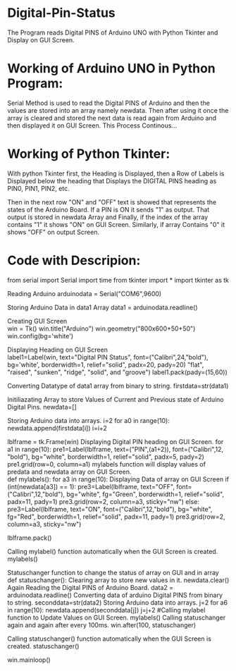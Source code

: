 # Digital-Pin-Status
The Program reads Digital PINS of Arduino UNO with Python Tkinter and Display on GUI Screen. 

# Working of Arduino UNO in Python Program:
Serial Method is used to read the Digital PINS of Arduino and then the values are stored into an array namely newdata. Then after using it once the array is cleared and stored the next data is read again from Arduino and then displayed it on GUI Screen. This Process Continous...

# Working of Python Tkinter:
With python Tkinter first, the Heading is Displayed, then a Row of Labels is Displayed below the heading that Displays the DIGITAL PINS heading as PIN0, PIN1, PIN2, etc.

Then in the next row "ON" and "OFF" text is showed that represents the states of the Arduino Board. If a PIN is ON it sends "1" as output. That output is stored in newdata Array and Finally, if the index of the array contains "1" it shows "ON" on GUI Screen. Similarly, if array Contains "0" it shows "OFF" on output Screen.

# Code with Descripion:
from serial import Serial
import time
from tkinter import *
import tkinter as tk

Reading Arduino
arduinodata = Serial("COM6",9600)

Storing Arduino Data in data1 Array
data1 = arduinodata.readline()

Creating GUI Screen  
win = Tk()
win.title("Arduino")
win.geometry("800x600+50+50")
win.config(bg='white')

Displaying Heading on GUI Screen  
label1=Label(win, text="Digital PIN Status", font=("Calibri",24,"bold"), bg='white', borderwidth=1, relief="solid", padx=20, pady=20) "flat", "raised", "sunken", "ridge", "solid", and "groove")
label1.pack(pady=(15,60))

Converting Datatype of data1 array from binary to string. 
firstdata=str(data1)

Initiliazating Array to store Values of Current and Previous state of Arduino Digital Pins.
newdata=[]

Storing Arduino data into arrays.
i=2
for a0 in range(10):
    newdata.append(firstdata[i])
    i=i+2

lblframe = tk.Frame(win)
Displaying Digital PIN heading on GUI Screen.
for a1 in range(10):
    pre1=Label(lblframe, text=("PIN",(a1+2)), font=("Calibri",12, "bold"), bg="white", borderwidth=1, relief="solid", padx=5, pady=2)
    pre1.grid(row=0, column=a1)
mylabels function will display values of predata and newdata array on GUI Screen.    
def mylabels():
    for a3 in range(10):
        Displaying Data of array on GUI Screen
        if (int(newdata[a3]) == 1):
            pre3=Label(lblframe, text="OFF", font=("Calibri",12,"bold"), bg="white", fg="Green", borderwidth=1, relief="solid", padx=11, pady=1)
            pre3.grid(row=2, column=a3, sticky="nw")
        else:
            pre3=Label(lblframe, text="ON", font=("Calibri",12,"bold"), bg="white", fg="Red", borderwidth=1, relief="solid", padx=11, pady=1)
            pre3.grid(row=2, column=a3, sticky="nw")

lblframe.pack()

Calling mylabel() function automatically when the GUI Screen is created. 
mylabels()

Statuschanger function to change the status of array on GUI and in array
def statuschanger():
    Clearing  array to store new values in it.
    newdata.clear()
    Again Reading the Digital PINS of Arduino Board.
    data2 = arduinodata.readline()
    Converting data of arduino Digital PINS from binary to string.
    seconddata=str(data2)
    Storing Arduino data into arrays.
    j=2
    for a6 in range(10):
        newdata.append(seconddata[j])
        j=j+2
        #Calling mylabel function to Update Values on GUI Screen.
    mylabels()
    Calling statuschanger again and again after every 100ms.
    win.after(100, statuschanger)

Calling statuschanger() function automatically when the GUI Screen is created. 
statuschanger()

win.mainloop()
